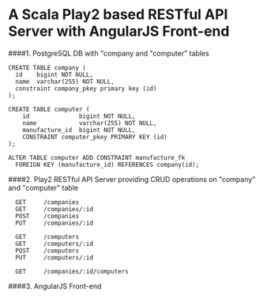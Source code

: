 A Scala Play2 based RESTful API Server with AngularJS Front-end
===============================================================


####1. PostgreSQL DB with "company and "computer" tables 


```
CREATE TABLE company (
  id    bigint NOT NULL,
  name  varchar(255) NOT NULL,
  constraint company_pkey primary key (id)
);

CREATE TABLE computer (
    id              bigint NOT NULL,
    name            varchar(255) NOT NULL,
    manufacture_id  bigint NOT NULL,
    CONSTRAINT computer_pkey PRIMARY KEY (id)
);

ALTER TABLE computer ADD CONSTRAINT manufacture_fk 
  FOREIGN KEY (manufacture_id) REFERENCES company(id);
```


####2. Play2 RESTful API Server providing CRUD operations on "company" and "computer" table


```
  GET     /companies                 
  GET     /companies/:id              
  POST    /companies                  
  PUT     /companies/:id              
  
  GET     /computers                  
  GET     /computers/:id              
  POST    /computers                  
  PUT     /computers/:id              

  GET     /companies/:id/computers
``` 


####3. AngularJS Front-end
